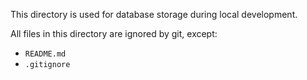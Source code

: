 This directory is used for database storage during local development.

All files in this directory are ignored by git, except:

- `README.md`
- `.gitignore`
